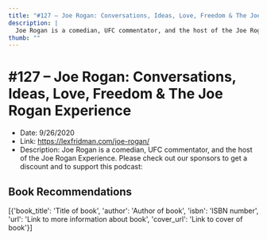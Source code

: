 ```yaml
---
title: "#127 – Joe Rogan: Conversations, Ideas, Love, Freedom & The Joe Rogan Experience"
description: |
  Joe Rogan is a comedian, UFC commentator, and the host of the Joe Rogan Experience. Please check out our sponsors to get a discount and to support this podcast:"
thumb: ""
---
```


# #127 – Joe Rogan: Conversations, Ideas, Love, Freedom & The Joe Rogan Experience

  - Date: 9/26/2020
  - Link: https://lexfridman.com/joe-rogan/
  - Description: Joe Rogan is a comedian, UFC commentator, and the host of the Joe Rogan Experience. Please check out our sponsors to get a discount and to support this podcast:

## Book Recommendations

[{'book_title': 'Title of book', 'author': 'Author of book', 'isbn': 'ISBN number', 'url': 'Link to more information about book', 'cover_url': 'Link to cover of book'}]